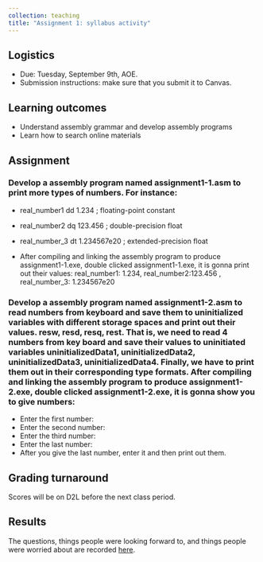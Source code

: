 ```yaml
---
collection: teaching
title: "Assignment 1: syllabus activity"
---
```


## Logistics
* Due: Tuesday, September 9th, AOE.
* Submission instructions: make sure that you submit it to Canvas. 
## Learning outcomes
* Understand assembly grammar and develop assembly programs
* Learn how to search online materials

## Assignment


### Develop a assembly program named assignment1-1.asm to print more types of numbers. For instance:

* real_number1 dd 1.234 ; floating-point constant
* real_number2 dq 123.456 ; double-precision float
* real_number_3 dt 1.234567e20 ; extended-precision float

* After compiling and linking the assembly program to produce assignment1-1.exe, double clicked
assignment1-1.exe, it is gonna print out their values: real_number1: 1.234, real_number2:123.456 ,
real_number_3: 1.234567e20

### Develop a assembly program named assignment1-2.asm to read numbers from keyboard and save them to uninitialized variables with different storage spaces and print out their values. resw, resd, resq, rest. That is, we need to read 4 numbers from key board and save their values to uninitiated variables uninitializedData1, uninitializedData2, uninitializedData3, uninitializedData4. Finally, we have to print them out in their corresponding type formats. After compiling and linking the assembly program to produce assignment1-2.exe, double clicked assignment1-2.exe, it is gonna show you to give numbers:

* Enter the first number:
* Enter the second number:
* Enter the third number:
* Enter the last number:
* After you give the last number, enter it and then print out them.


## Grading turnaround

Scores will be on D2L before the next class period.

## Results

The questions, things people were looking forward to, and things people were
worried about are recorded [here](https://fangtian-zhong.github.io/teaching/csci112-spring-2025/lectures/day1).
